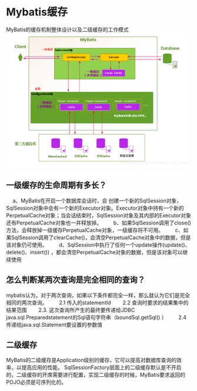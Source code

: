 # Mybatis缓存
   MyBatis的缓存机制整体设计以及二级缓存的工作模式
![Image text](../mybatis/image/cache.png)

## 一级缓存的生命周期有多长？
　  a、MyBatis在开启一个数据库会话时，会 创建一个新的SqlSession对象，SqlSession对象中会有一个新的Executor对象。Executor对象中持有一个新的PerpetualCache对象；当会话结束时，SqlSession对象及其内部的Executor对象还有PerpetualCache对象也一并释放掉。
　　b、如果SqlSession调用了close()方法，会释放掉一级缓存PerpetualCache对象，一级缓存将不可用。
　　c、如果SqlSession调用了clearCache()，会清空PerpetualCache对象中的数据，但是该对象仍可使用。
　　d、SqlSession中执行了任何一个update操作(update()、delete()、insert()) ，都会清空PerpetualCache对象的数据，但是该对象可以继续使用

## 怎么判断某两次查询是完全相同的查询？
   mybatis认为，对于两次查询，如果以下条件都完全一样，那么就认为它们是完全相同的两次查询。
　　2.1 传入的statementId
　　2.2 查询时要求的结果集中的结果范围
　　2.3. 这次查询所产生的最终要传递给JDBC java.sql.Preparedstatement的Sql语句字符串（boundSql.getSql() ）
　　2.4 传递给java.sql.Statement要设置的参数值

## 二级缓存
   MyBatis的二级缓存是Application级别的缓存，它可以提高对数据库查询的效率，以提高应用的性能。
   SqlSessionFactory层面上的二级缓存默认是不开启的，二级缓存的开席需要进行配置，实现二级缓存的时候，MyBatis要求返回的POJO必须是可序列化的。